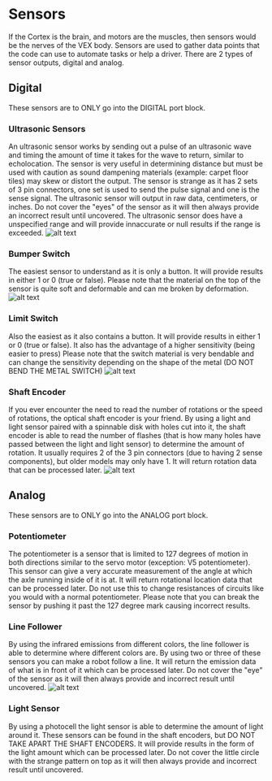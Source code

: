 # Sensors
  If the Cortex is the brain, and motors are the muscles, then sensors would be the nerves of the VEX body. Sensors are used to gather data points that the code can use to automate tasks or help a driver. There are 2 types of sensor outputs, digital and analog.
## Digital
  These sensors are to ONLY go into the DIGITAL port block.
### Ultrasonic Sensors
  An ultrasonic sensor works by sending out a pulse of an ultrasonic wave and timing the amount of time it takes for the wave to return, similar to echolocation. The sensor is very useful in determining distance but must be used with caution as sound dampening materials (example: carpet floor tiles) may skew or distort the output. The sensor is strange as it has 2 sets of 3 pin connectors, one set is used to send the pulse signal and one is the sense signal. The ultrasonic sensor will output in raw data, centimeters, or inches.
  Do not cover the "eyes" of the sensor as it will then always provide an incorrect result until uncovered.
  The ultrasonic sensor does have a unspecified range and will provide innaccurate or null results if the range is exceeded.
  ![alt text](https://github.com/WildcatRobotics9086/9086_Unofficial_Vex_Cortex_Tutorials_And_Code/tree/main/Sensors/images/ultrasonic.jpg?raw=true)
### Bumper Switch
  The easiest sensor to understand as it is only a button. It will provide results in either 1 or 0 (true or false).
  Please note that the material on the top of the sensor is quite soft and deformable and can me broken by deformation.
  ![alt text](https://github.com/WildcatRobotics9086/9086_Unofficial_Vex_Cortex_Tutorials_And_Code/tree/main/Sensors/images/bumperswitch.jpg?raw=true)
### Limit Switch
  Also the easiest as it also contains a button. It will provide results in either 1 or 0 (true or false). It also has the advantage of a higher sensitivity (being easier to press)
  Please note that the switch material is very bendable and can change the sensitivity depending on the shape of the metal (DO NOT BEND THE METAL SWITCH)
  ![alt text](https://github.com/WildcatRobotics9086/9086_Unofficial_Vex_Cortex_Tutorials_And_Code/tree/main/Sensors/images/limitswitch.jpg?raw=true)
### Shaft Encoder
  If you ever encounter the need to read the number of rotations or the speed of rotations, the optical shaft encoder is your friend. By using a light and light sensor paired with a spinnable disk with holes cut into it, the shaft encoder is able to read the number of flashes (that is how many holes have passed between the light and light sensor) to determine the amount of rotation. It usually requires 2 of the 3 pin connectors (due to having 2 sense components), but older models may only have 1. It will return rotation data that can be processed later.
  ![alt text](https://github.com/WildcatRobotics9086/9086_Unofficial_Vex_Cortex_Tutorials_And_Code/tree/main/Sensors/images/shaftencoder.jpg?raw=true)
## Analog
  These sensors are to ONLY go into the ANALOG port block.
### Potentiometer
  The potentiometer is a sensor that is limited to 127 degrees of motion in both directions similar to the servo motor (exception: V5 potentiometer). This sensor can give a very accurate measurement of the angle at which the axle running inside of it is at. It will return rotational location data that can be processed later.
  Do not use this to change resistances of circuits like you would with a normal potentiometer.
  Please note that you can break the sensor by pushing it past the 127 degree mark causing incorrect results.
### Line Follower
  By using the infrared emissions from different colors, the line follower is able to determine where different colors are. By using two or three of these sensors you can make a robot follow a line. It will return the emission data of what is in front of it which can be processed later.
  Do not cover the "eye" of the sensor as it will then always provide and incorrect result until uncovered.
  ![alt text](https://github.com/WildcatRobotics9086/9086_Unofficial_Vex_Cortex_Tutorials_And_Code/tree/main/Sensors/images/linetracker.jpg?raw=true)
### Light Sensor
  By using a photocell the light sensor is able to determine the amount of light around it. These sensors can be found in the shaft encoders, but DO NOT TAKE APART THE SHAFT ENCODERS. It will provide results in the form of the light amount which can be processed later.
  Do not cover the little circle with the strange pattern on top as it will then always provide and incorrect result until uncovered.
